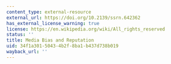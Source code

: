 ```yaml
---
content_type: external-resource
external_url: https://doi.org/10.2139/ssrn.642362
has_external_license_warning: true
license: https://en.wikipedia.org/wiki/All_rights_reserved
status: ''
title: Media Bias and Reputation
uid: 34f1a301-5043-4b2f-8ba1-b437d738b019
wayback_url: ''
---
```


